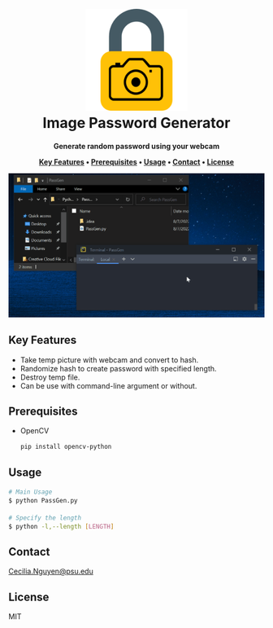 
<h1 align="center">
  <br>
  <img src="https://raw.githubusercontent.com/Cecilia-HNguyen/ImagePasswordGenerator/main/img/PassGenLogo.png" alt="ImagePassGen" width="200"></a>
  <br>
  Image Password Generator
  <br>
</h1>

<h4 align="center"> Generate random password using your webcam 

<p align="center">
  <a href="#key-features">Key Features</a> •
  <a href="#prerequisites">Prerequisites</a> •
  <a href="#usage">Usage</a> •
  <a href="#contact">Contact</a> •
  <a href="#license">License</a>
</p>

![screenshot](https://raw.githubusercontent.com/Cecilia-HNguyen/ImagePasswordGenerator/main/img/PassGen.gif)

## Key Features
* Take temp picture with webcam and convert to hash.
* Randomize hash to create password with specified length.
* Destroy temp file. 
* Can be use with command-line argument or without.   
  
## Prerequisites

* OpenCV
  ```sh
  pip install opencv-python
  ```

## Usage

```bash
# Main Usage
$ python PassGen.py

# Specify the length 
$ python -l,--length [LENGTH]
```



## Contact

Cecilia.Nguyen@psu.edu
## License

MIT
